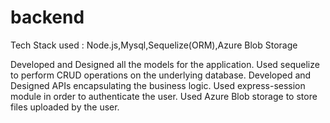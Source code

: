 # backend

Tech Stack used : Node.js,Mysql,Sequelize(ORM),Azure Blob Storage

Developed and Designed all the models for the application.
Used sequelize to perform CRUD operations on the underlying database.
Developed and Designed APIs encapsulating the business logic.
Used express-session module in order to authenticate the user.
Used Azure Blob storage to store files uploaded by the user.

